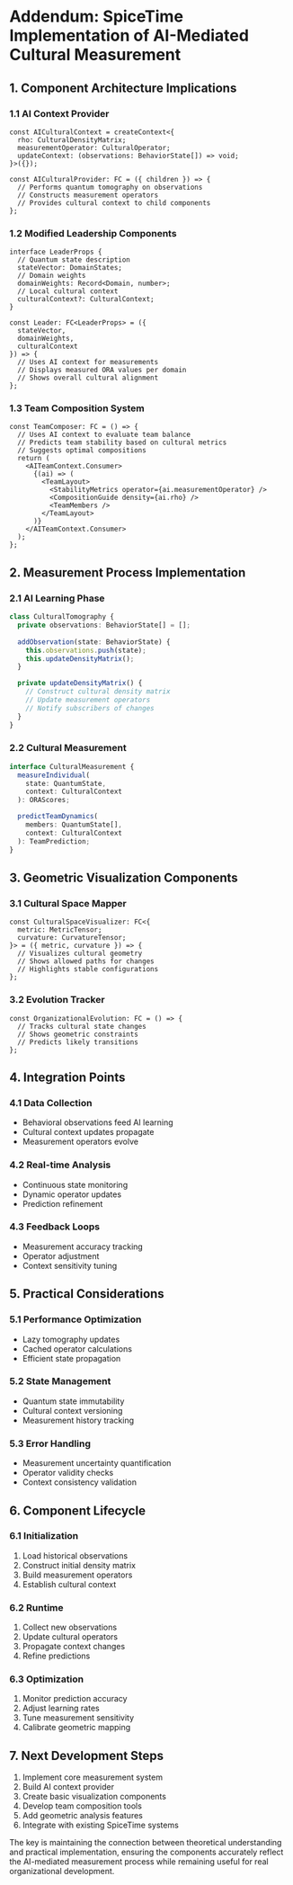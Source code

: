 # Addendum: SpiceTime Implementation of AI-Mediated Cultural Measurement

## 1. Component Architecture Implications

### 1.1 AI Context Provider
```tsx
const AICulturalContext = createContext<{
  rho: CulturalDensityMatrix;
  measurementOperator: CulturalOperator;
  updateContext: (observations: BehaviorState[]) => void;
}>({});

const AICulturalProvider: FC = ({ children }) => {
  // Performs quantum tomography on observations
  // Constructs measurement operators
  // Provides cultural context to child components
};
```

### 1.2 Modified Leadership Components
```tsx
interface LeaderProps {
  // Quantum state description
  stateVector: DomainStates;
  // Domain weights
  domainWeights: Record<Domain, number>;
  // Local cultural context
  culturalContext?: CulturalContext;
}

const Leader: FC<LeaderProps> = ({
  stateVector,
  domainWeights,
  culturalContext
}) => {
  // Uses AI context for measurements
  // Displays measured ORA values per domain
  // Shows overall cultural alignment
};
```

### 1.3 Team Composition System
```tsx
const TeamComposer: FC = () => {
  // Uses AI context to evaluate team balance
  // Predicts team stability based on cultural metrics
  // Suggests optimal compositions
  return (
    <AITeamContext.Consumer>
      {(ai) => (
        <TeamLayout>
          <StabilityMetrics operator={ai.measurementOperator} />
          <CompositionGuide density={ai.rho} />
          <TeamMembers />
        </TeamLayout>
      )}
    </AITeamContext.Consumer>
  );
};
```

## 2. Measurement Process Implementation

### 2.1 AI Learning Phase
```typescript
class CulturalTomography {
  private observations: BehaviorState[] = [];
  
  addObservation(state: BehaviorState) {
    this.observations.push(state);
    this.updateDensityMatrix();
  }

  private updateDensityMatrix() {
    // Construct cultural density matrix
    // Update measurement operators
    // Notify subscribers of changes
  }
}
```

### 2.2 Cultural Measurement
```typescript
interface CulturalMeasurement {
  measureIndividual(
    state: QuantumState,
    context: CulturalContext
  ): ORAScores;

  predictTeamDynamics(
    members: QuantumState[],
    context: CulturalContext
  ): TeamPrediction;
}
```

## 3. Geometric Visualization Components

### 3.1 Cultural Space Mapper
```tsx
const CulturalSpaceVisualizer: FC<{
  metric: MetricTensor;
  curvature: CurvatureTensor;
}> = ({ metric, curvature }) => {
  // Visualizes cultural geometry
  // Shows allowed paths for changes
  // Highlights stable configurations
};
```

### 3.2 Evolution Tracker
```tsx
const OrganizationalEvolution: FC = () => {
  // Tracks cultural state changes
  // Shows geometric constraints
  // Predicts likely transitions
};
```

## 4. Integration Points

### 4.1 Data Collection
- Behavioral observations feed AI learning
- Cultural context updates propagate
- Measurement operators evolve

### 4.2 Real-time Analysis
- Continuous state monitoring
- Dynamic operator updates
- Prediction refinement

### 4.3 Feedback Loops
- Measurement accuracy tracking
- Operator adjustment
- Context sensitivity tuning

## 5. Practical Considerations

### 5.1 Performance Optimization
- Lazy tomography updates
- Cached operator calculations
- Efficient state propagation

### 5.2 State Management
- Quantum state immutability
- Cultural context versioning
- Measurement history tracking

### 5.3 Error Handling
- Measurement uncertainty quantification
- Operator validity checks
- Context consistency validation

## 6. Component Lifecycle

### 6.1 Initialization
1. Load historical observations
2. Construct initial density matrix
3. Build measurement operators
4. Establish cultural context

### 6.2 Runtime
1. Collect new observations
2. Update cultural operators
3. Propagate context changes
4. Refine predictions

### 6.3 Optimization
1. Monitor prediction accuracy
2. Adjust learning rates
3. Tune measurement sensitivity
4. Calibrate geometric mapping

## 7. Next Development Steps

1. Implement core measurement system
2. Build AI context provider
3. Create basic visualization components
4. Develop team composition tools
5. Add geometric analysis features
6. Integrate with existing SpiceTime systems

The key is maintaining the connection between theoretical understanding and practical implementation, ensuring the components accurately reflect the AI-mediated measurement process while remaining useful for real organizational development.